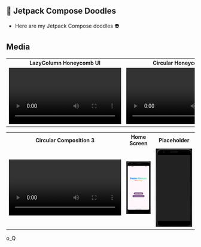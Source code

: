 ## 🎨 Jetpack Compose Doodles
- Here are my Jetpack Compose doodles 👽

## Media
<table style="width:100%">
  <tr>
    <th>LazyColumn Honeycomb UI</th>
    <th>Circular Honeycomb UI</th>
    <th>Circular Composition 2</th>
  </tr>
  <tr>
    <td><video src="https://github.com/user-attachments/assets/a520219a-07ec-4fb1-b19e-6594217de40e" type="video/mp4" alt="honeycomb"/></td>
    <td><video src="https://github.com/user-attachments/assets/d042ebe3-a24f-4451-b238-a61e81a875f4" type="video/mp4" alt="circular_honeycomb"/></td>
    <td><video src="https://github.com/user-attachments/assets/6955bc41-5501-47ba-826e-6dd62ca1023e" type="video/mp4" alt="circular_honeycomb_2"/></td>
  </tr>
</table>

<table style="width:100%">
  <tr>
    <th>Circular Composition 3</th>
    <th>Home Screen</th>
    <th>Placeholder</th>
  </tr>
  <tr>
    <td><video src="https://github.com/user-attachments/assets/c4068e0d-642c-42c8-819e-fb93c265e2ca" type="video/mp4" alt="circular_honeycomb_3"/></td>
    <td><img src="media/home_screen.png"  alt="home_page"/></td>
    <td><img src="media/placeholder.png"  alt="placeholder"/></td>
  </tr>
</table>

o_Q
